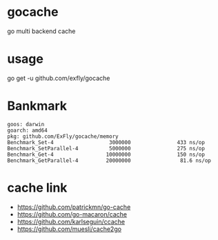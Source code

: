 # gocache

go multi backend cache

# usage

go get -u github.com/exfly/gocache

# Bankmark

```
goos: darwin
goarch: amd64
pkg: github.com/ExFly/gocache/memory
Benchmark_Set-4                  3000000               433 ns/op
Benchmark_SetParallel-4          5000000               275 ns/op
Benchmark_Get-4                 10000000               150 ns/op
Benchmark_GetParallel-4         20000000                81.6 ns/op
```

# cache link

- https://github.com/patrickmn/go-cache
- https://github.com/go-macaron/cache
- https://github.com/karlseguin/ccache
- https://github.com/muesli/cache2go
